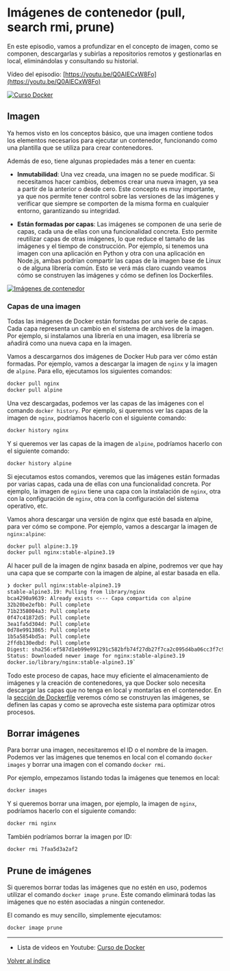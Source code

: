 # Imágenes de contenedor (pull, search rmi, prune)
En este episodio, vamos a profundizar en el concepto de imagen, como se componen, descargarlas y subirlas a repositorios remotos y gestionarlas en local, eliminándolas y consultando su historial.

Vídeo del episodio: [https://youtu.be/Q0AIECxW8Fo](https://youtu.be/Q0AIECxW8Fo)

[![Curso Docker](https://img.youtube.com/vi/Q0AIECxW8Fo/maxresdefault.jpg)](https://www.youtube.com/watch?v=Q0AIECxW8Fo)


## Imagen
Ya hemos visto en los conceptos básico, que una imagen contiene todos los elementos necesarios para ejecutar un contenedor, funcionando como una plantilla que se utiliza para crear contenedores.

Además de eso, tiene algunas propiedades más a tener en cuenta:
* **Inmutabilidad**: Una vez creada, una imagen no se puede modificar. Si necesitamos hacer cambios, debemos crear una nueva imagen, ya sea a partir de la anterior o desde cero. Este concepto es muy importante, ya que nos permite tener control sobre las versiones de las imágenes y verificar que siempre se comporten de la misma forma en cualquier entorno, garantizando su integridad.
  
* **Están formadas por capas**: Las imágenes se componen de una serie de capas, cada una de ellas con una funcionalidad concreta. Esto permite reutilizar capas de otras imágenes, lo que reduce el tamaño de las imágenes y el tiempo de construcción. Por ejemplo, si tenemos una imagen con una aplicación en Python y otra con una aplicación en Node.js, ambas podrían compartir las capas de la imagen base de Linux o de alguna librería común. Esto se verá más claro cuando veamos cómo se construyen las imágenes y cómo se definen los Dockerfiles.


[![Imágenes de contenedor](https://img.youtube.com/vi/Q0AIECxW8Fo/0.jpg)](https://www.youtube.com/watch?v=Q0AIECxW8Fo)


### Capas de una imagen
Todas las imágenes de Docker están formadas por una serie de capas. Cada capa representa un cambio en el sistema de archivos de la imagen. Por ejemplo, si instalamos una librería en una imagen, esa librería se añadirá como una nueva capa en la imagen. 

Vamos a descargarnos dos imágenes de Docker Hub para ver cómo están formadas. Por ejemplo, vamos a descargar la imagen de `nginx` y la imagen de `alpine`. Para ello, ejecutamos los siguientes comandos:
```bash
docker pull nginx
docker pull alpine
```

Una vez descargadas, podemos ver las capas de las imágenes con el comando `docker history`. Por ejemplo, si queremos ver las capas de la imagen de `nginx`, podríamos hacerlo con el siguiente comando:
```bash
docker history nginx
```

Y si queremos ver las capas de la imagen de `alpine`, podríamos hacerlo con el siguiente comando:
```bash
docker history alpine
```

Si ejecutamos estos comandos, veremos que las imágenes están formadas por varias capas, cada una de ellas con una funcionalidad concreta. Por ejemplo, la imagen de `nginx` tiene una capa con la instalación de `nginx`, otra con la configuración de `nginx`, otra con la configuración del sistema operativo, etc.

Vamos ahora descargar una versión de nginx que esté basada en alpine, para ver cómo se compone. Por ejemplo, vamos a descargar la imagen de `nginx:alpine`:
```bash
docker pull alpine:3.19
docker pull nginx:stable-alpine3.19
```

Al hacer pull de la imagen de nginx basada en alpine, podremos ver que hay una capa que se comparte con la imagen de alpine, al estar basada en ella. 
```bash
❯ docker pull nginx:stable-alpine3.19                                                                                      (base)
stable-alpine3.19: Pulling from library/nginx
bca4290a9639: Already exists <--- Capa compartida con alpine
32b20be2efbb: Pull complete
71b2358004a3: Pull complete
0f47c41872d5: Pull complete
3ea1fa5d304d: Pull complete
0d78e9913865: Pull complete
1b5a5854bd5a: Pull complete
2ffdb130edbd: Pull complete
Digest: sha256:ef587d1eb99e991291c582bfb74f27db27f7ca2c095d4ba06cc3f7c910a0c7b3
Status: Downloaded newer image for nginx:stable-alpine3.19
docker.io/library/nginx:stable-alpine3.19`
```

Todo este proceso de capas, hace muy eficiente el almacenamiento de imágenes y la creación de contenedores, ya que Docker solo necesita descargar las capas que no tenga en local y montarlas en el contenedor. En la [sección de Dockerfile](107.Dockerfile_dockerbuild.md) veremos cómo se construyen las imágenes, se definen las capas y como se aprovecha este sistema para optimizar otros procesos.



## Borrar imágenes
Para borrar una imagen, necesitaremos el ID o el nombre de la imagen. Podemos ver las imágenes que tenemos en local con el comando `docker images` y borrar una imagen con el comando `docker rmi`.

Por ejemplo, empezamos listando todas la imágenes que tenemos en local:
```bash
docker images
```

Y si queremos borrar una imagen, por ejemplo, la imagen de `nginx`, podríamos hacerlo con el siguiente comando:
```bash
docker rmi nginx
```

También podríamos borrar la imagen por ID:
```bash
docker rmi 7faa5d3a2af2
```

## Prune de imágenes
Si queremos borrar todas las imágenes que no estén en uso, podemos utilizar el comando `docker image prune`. Este comando eliminará todas las imágenes que no estén asociadas a ningún contenedor.

El comando es muy sencillo, simplemente ejecutamos:
```bash
docker image prune
```


---
* Lista de vídeos en Youtube: [Curso de Docker](https://www.youtube.com/playlist?list=PLQhxXeq1oc2n7YnjRhq7qVMzZWtDY7Zz0)

[Volver al índice](README.md#índice)